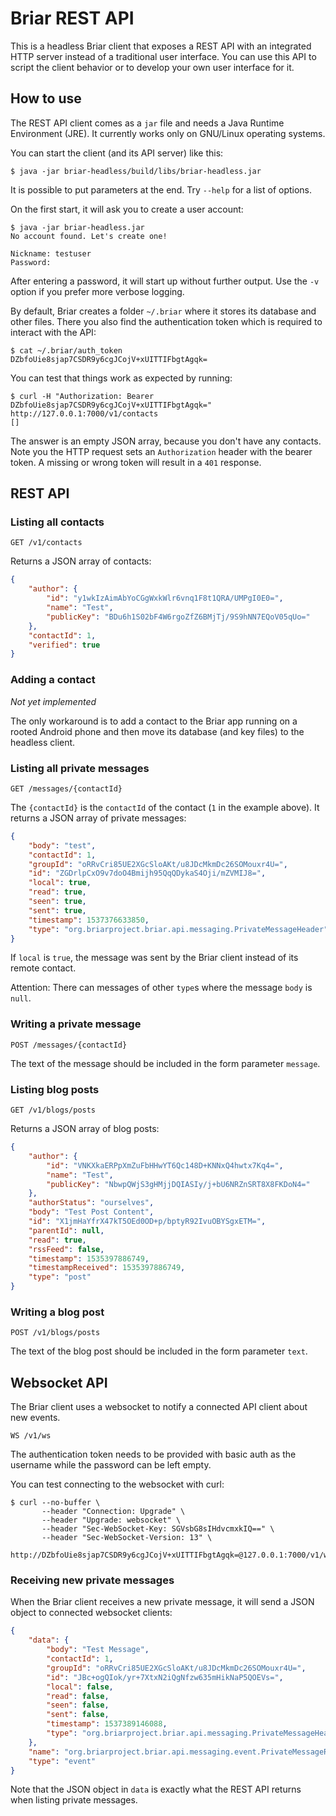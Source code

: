 # Briar REST API

This is a headless Briar client that exposes a REST API
with an integrated HTTP server instead of a traditional user interface.
You can use this API to script the client behavior
or to develop your own user interface for it.

## How to use

The REST API client comes as a `jar` file
and needs a Java Runtime Environment (JRE).
It currently works only on GNU/Linux operating systems.

You can start the client (and its API server) like this:

    $ java -jar briar-headless/build/libs/briar-headless.jar

It is possible to put parameters at the end.
Try `--help` for a list of options.

On the first start, it will ask you to create a user account:

    $ java -jar briar-headless.jar
    No account found. Let's create one!

    Nickname: testuser
    Password:

After entering a password, it will start up without further output.
Use the `-v` option if you prefer more verbose logging.

By default, Briar creates a folder `~/.briar` where it stores its database and other files.
There you also find the authentication token which is required to interact with the API:

    $ cat ~/.briar/auth_token
    DZbfoUie8sjap7CSDR9y6cgJCojV+xUITTIFbgtAgqk=

You can test that things work as expected by running:

    $ curl -H "Authorization: Bearer DZbfoUie8sjap7CSDR9y6cgJCojV+xUITTIFbgtAgqk=" http://127.0.0.1:7000/v1/contacts
    []

The answer is an empty JSON array, because you don't have any contacts.
Note you the HTTP request sets an `Authorization` header with the bearer token.
A missing or wrong token will result in a `401` response.

## REST API

### Listing all contacts

`GET /v1/contacts`

Returns a JSON array of contacts:

```json
{
    "author": {
        "id": "y1wkIzAimAbYoCGgWxkWlr6vnq1F8t1QRA/UMPgI0E0=",
        "name": "Test",
        "publicKey": "BDu6h1S02bF4W6rgoZfZ6BMjTj/9S9hNN7EQoV05qUo="
    },
    "contactId": 1,
    "verified": true
}
```

### Adding a contact

*Not yet implemented*

The only workaround is to add a contact to the Briar app running on a rooted Android phone
and then move its database (and key files) to the headless client.

### Listing all private messages

`GET /messages/{contactId}`

The `{contactId}` is the `contactId` of the contact (`1` in the example above).
It returns a JSON array of private messages:

```json
{
    "body": "test",
    "contactId": 1,
    "groupId": "oRRvCri85UE2XGcSloAKt/u8JDcMkmDc26SOMouxr4U=",
    "id": "ZGDrlpCxO9v7doO4Bmijh95QqQDykaS4Oji/mZVMIJ8=",
    "local": true,
    "read": true,
    "seen": true,
    "sent": true,
    "timestamp": 1537376633850,
    "type": "org.briarproject.briar.api.messaging.PrivateMessageHeader"
}
```

If `local` is `true`, the message was sent by the Briar client instead of its remote contact.

Attention: There can messages of other `type`s where the message `body` is `null`.

### Writing a private message

`POST /messages/{contactId}`

The text of the message should be included in the form parameter `message`.

### Listing blog posts

`GET /v1/blogs/posts`

Returns a JSON array of blog posts:

```json
{
    "author": {
        "id": "VNKXkaERPpXmZuFbHHwYT6Qc148D+KNNxQ4hwtx7Kq4=",
        "name": "Test",
        "publicKey": "NbwpQWjS3gHMjjDQIASIy/j+bU6NRZnSRT8X8FKDoN4="
    },
    "authorStatus": "ourselves",
    "body": "Test Post Content",
    "id": "X1jmHaYfrX47kT5OEd0OD+p/bptyR92IvuOBYSgxETM=",
    "parentId": null,
    "read": true,
    "rssFeed": false,
    "timestamp": 1535397886749,
    "timestampReceived": 1535397886749,
    "type": "post"
}
```

### Writing a blog post

`POST /v1/blogs/posts`

The text of the blog post should be included in the form parameter `text`.

## Websocket API

The Briar client uses a websocket to notify a connected API client about new events.

`WS /v1/ws`

The authentication token needs to be provided with basic auth as the username
while the password can be left empty.

You can test connecting to the websocket with curl:

    $ curl --no-buffer \
           --header "Connection: Upgrade" \
           --header "Upgrade: websocket" \
           --header "Sec-WebSocket-Key: SGVsbG8sIHdvcmxkIQ==" \
           --header "Sec-WebSocket-Version: 13" \
           http://DZbfoUie8sjap7CSDR9y6cgJCojV+xUITTIFbgtAgqk=@127.0.0.1:7000/v1/ws

### Receiving new private messages

When the Briar client receives a new private message,
it will send a JSON object to connected websocket clients:

```json
{
    "data": {
        "body": "Test Message",
        "contactId": 1,
        "groupId": "oRRvCri85UE2XGcSloAKt/u8JDcMkmDc26SOMouxr4U=",
        "id": "JBc+ogQIok/yr+7XtxN2iQgNfzw635mHikNaP5QOEVs=",
        "local": false,
        "read": false,
        "seen": false,
        "sent": false,
        "timestamp": 1537389146088,
        "type": "org.briarproject.briar.api.messaging.PrivateMessageHeader"
    },
    "name": "org.briarproject.briar.api.messaging.event.PrivateMessageReceivedEvent",
    "type": "event"
}
```

Note that the JSON object in `data` is exactly what the REST API returns
when listing private messages.
